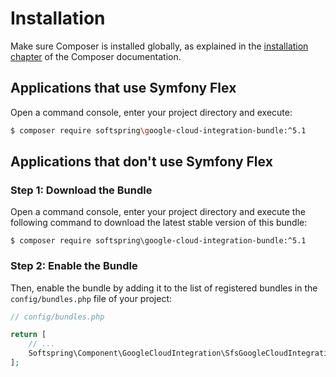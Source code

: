 # Installation

Make sure Composer is installed globally, as explained in the
[installation chapter](https://getcomposer.org/doc/00-intro.md)
of the Composer documentation.

## Applications that use Symfony Flex

Open a command console, enter your project directory and execute:

```bash
$ composer require softspring\google-cloud-integration-bundle:^5.1
```

## Applications that don't use Symfony Flex

### Step 1: Download the Bundle

Open a command console, enter your project directory and execute the
following command to download the latest stable version of this bundle:

```console
$ composer require softspring\google-cloud-integration-bundle:^5.1
```

### Step 2: Enable the Bundle

Then, enable the bundle by adding it to the list of registered bundles
in the `config/bundles.php` file of your project:

```php
// config/bundles.php

return [
    // ...
    Softspring\Component\GoogleCloudIntegration\SfsGoogleCloudIntegrationBundle::class => ['all' => true],
];
```